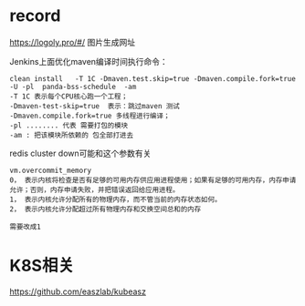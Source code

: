 # record
https://logoly.pro/#/ 图片生成网址

Jenkins上面优化maven编译时间执行命令：
```
clean install   -T 1C -Dmaven.test.skip=true -Dmaven.compile.fork=true -U -pl  panda-bss-schedule  -am
-T 1C 表示每个CPU核心跑一个工程；
-Dmaven-test-skip=true  表示：跳过maven 测试
-Dmaven.compile.fork=true 多线程进行编译；
-pl ........ 代表 需要打包的模块
-am : 把该模块所依赖的 包全部打进去
```



redis cluster down可能和这个参数有关
```
vm.overcommit_memory
0， 表示内核将检查是否有足够的可用内存供应用进程使用；如果有足够的可用内存，内存申请允许；否则，内存申请失败，并把错误返回给应用进程。
1， 表示内核允许分配所有的物理内存，而不管当前的内存状态如何。
2， 表示内核允许分配超过所有物理内存和交换空间总和的内存

需要改成1
```

# K8S相关
https://github.com/easzlab/kubeasz
